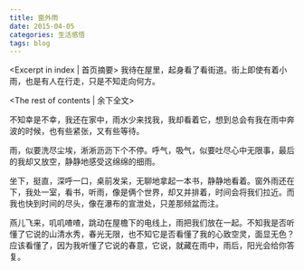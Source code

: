 ```yaml
---
title: 窗外雨
date: 2015-04-05
categories: 生活感悟
tags: blog
---
```

<Excerpt in index | 首页摘要>
我待在屋里，起身看了看街道。街上即使有着小雨，也是有人在行走，只是不知走向何方。
<!--more-->
<The rest of contents | 余下全文>

不知幸是不幸，我还在家中，雨水少来找我，我却看着它，想到总会有我在雨中奔波的时候，也有些紧张，又有些等待。

雨，似要洗尽尘埃，淅淅沥沥下个不停。呼气，吸气，似要吐尽心中无限事，最后的我却又放空，静静地感受这绵绵的细雨。

坐下，挺直，深呼一口，桌前发呆，无聊地拿起一本书，静静地看着。窗外雨还在下，我处一室，看书，听雨，像是俩个世界，却又并排着，时间会将我们拉近。而我也快到时间的尽头，像在瀑布的宣泄处，只差那倾盆而注。

燕儿飞来，叽叽喳喳，跳动在屋檐下的电线上，雨把我们放在一起。不知我是否听懂了它说的山清水秀，春光无限，也不知它是否看懂了我的心致空灵，面显无色？应该看懂了，因为我听懂了它说的春意，它说，就藏在雨中，雨后，阳光会给你答复。
